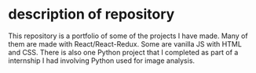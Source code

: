 # description of repository

This repository is a portfolio of some of the projects I have made.
Many of them are made with React/React-Redux. Some are vanilla JS with HTML and CSS. 
There is also one Python project that I completed as part of a internship I had involving Python
used for image analysis.
